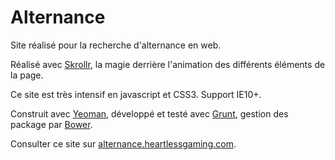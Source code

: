Alternance
==========
Site réalisé pour la recherche d'alternance en web.

Réalisé avec [Skrollr](https://github.com/Prinzhorn/skrollr), la magie derrière l'animation des différents éléments de la page. 

Ce site est très intensif en javascript et CSS3. Support IE10+.

Construit avec [Yeoman](https://github.com/yeoman/yeoman), développé et testé avec [Grunt](https://github.com/gruntjs/grunt), gestion des package par [Bower](https://github.com/bower/bower).

Consulter ce site sur [alternance.heartlessgaming.com](alternance.heartlessgaming.com).